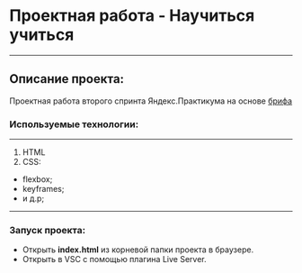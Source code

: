 # Проектная работа - Научиться учиться 
------  
## Описание проекта:  
  
Проектная работа второго спринта Яндекс.Практикума на основе [брифа](https://code.s3.yandex.net/web-developer/project-1/sprint-2-brief.pdf)  
  
### Используемые технологии:  
------ 
1. HTML  
2. CSS:  
* flexbox;
* keyframes;
* и д.р;
------ 
### Запуск проекта: 
* Открыть **index.html** из корневой папки проекта в браузере.
* Открыть в VSC с помощью плагина Live Server.